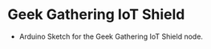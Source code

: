 Geek Gathering IoT Shield
==========================


 * Arduino Sketch for the  Geek Gathering IoT Shield node.
